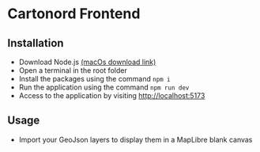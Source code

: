 # Cartonord Frontend

## Installation

- Download Node.js [(macOs download link)](https://nodejs.org/dist/v22.16.0/node-v22.16.0.pkg)
- Open a terminal in the root folder
- Install the packages using the command `npm i`
- Run the application using the command `npm run dev`
- Access to the application by visiting [http://localhost:5173](http://localhost:5173)

## Usage

- Import your GeoJson layers to display them in a MapLibre blank canvas
